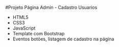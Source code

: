 #Projeto Página Admin - Cadastro Usuarios

- HTML5
- CSS3
- JavaScript
- Template com Bootstrap
- Eventos botões, listagem de cadastro na página
